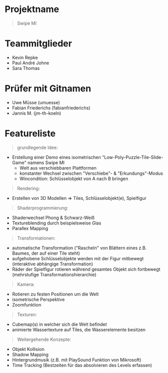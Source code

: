 # Projektname
>Swipe MI

# Teammitglieder
- Kevin Repke
- Paul André Johne
- Sara Thomas

# Prüfer mit Gitnamen
- Uwe Müsse (umuesse)
- Fabian Friederichs (fabianfriederichs)
- Jannis M. (jm-th-koeln)

# Featureliste
>grundlegende Idee:
- Erstellung einer Demo eines isometrischen "Low-Poly-Puzzle-Tile-Slide-Game" namens Swipe MI
  - Welt aus verschiebbaren Plattformen
  - konstanter Wechsel zwischen "Verschiebe"- & "Erkundungs"-Modus
  - Wincondition: Schlüsselobjekt von A nach B bringen
>Rendering:
- Erstellen von 3D Modellen => Tiles, Schlüsselobjekt(e), Spielfigur
>Shaderprogrammierung:
- Shaderwechsel Phong & Schwarz-Weiß
- Textureblending durch beispielsweise Glas
- Parallex Mapping
>Transformationen:
- automatische Transformation ("Rascheln" von Blättern eines z.B. Baumes, der auf einer Tile steht)
- aufgehobene Schlüsselobjekte werden mit der Figur mitbewegt (interaktive abhängige Transformation)
- Räder der Spielfigur rotieren während gesamtes Objekt sich fortbewegt (mehrstufige Transformationshierarchie)
>Kamera:
- Rotieren zu festen Positionen um die Welt
- isometrische Perspektive
- Zoomfunktion
>Texturen:
- Cubemap(s) in welcher sich die Welt befindet
- animierte Wassertexture auf Tiles, die Wasserelemente besitzen
>Weitergehende Konzepte:
- Objekt Kollision
- Shadow Mapping
- Hintergrundmusik (z.B. mit PlaySound Funktion von Mikrosoft)
- Time Tracking (Bestzeiten für das absolvieren des Levels erfassen)
